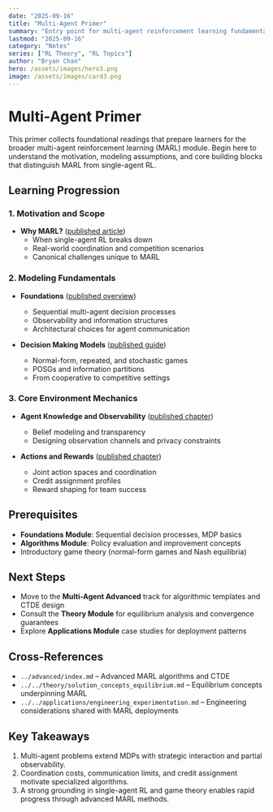 ```yaml
---
date: "2025-09-16"
title: "Multi-Agent Primer"
summary: "Entry point for multi-agent reinforcement learning fundamentals"
lastmod: "2025-09-16"
category: "Notes"
series: ["RL Theory", "RL Topics"]
author: "Bryan Chan"
hero: /assets/images/hero3.png
image: /assets/images/card3.png
---
```


# Multi-Agent Primer

This primer collects foundational readings that prepare learners for the broader multi-agent reinforcement learning (MARL) module. Begin here to understand the motivation, modeling assumptions, and core building blocks that distinguish MARL from single-agent RL.

## Learning Progression

### 1. Motivation and Scope
- **Why MARL?** ([published article](../../../published/topics/multi-agent-rl/motivation.md))
  - When single-agent RL breaks down
  - Real-world coordination and competition scenarios
  - Canonical challenges unique to MARL

### 2. Modeling Fundamentals
- **Foundations** ([published overview](../../../published/topics/multi-agent-rl/foundations.md))
  - Sequential multi-agent decision processes
  - Observability and information structures
  - Architectural choices for agent communication

- **Decision Making Models** ([published guide](../../../published/topics/multi-agent-rl/decision-making-models.md))
  - Normal-form, repeated, and stochastic games
  - POSGs and information partitions
  - From cooperative to competitive settings

### 3. Core Environment Mechanics
- **Agent Knowledge and Observability** ([published chapter](../../../published/topics/multi-agent-rl/agent-knowledge.md))
  - Belief modeling and transparency
  - Designing observation channels and privacy constraints

- **Actions and Rewards** ([published chapter](../../../published/topics/multi-agent-rl/actions-rewards.md))
  - Joint action spaces and coordination
  - Credit assignment profiles
  - Reward shaping for team success

## Prerequisites
- **Foundations Module**: Sequential decision processes, MDP basics
- **Algorithms Module**: Policy evaluation and improvement concepts
- Introductory game theory (normal-form games and Nash equilibria)

## Next Steps
- Move to the **Multi-Agent Advanced** track for algorithmic templates and CTDE design
- Consult the **Theory Module** for equilibrium analysis and convergence guarantees
- Explore **Applications Module** case studies for deployment patterns

## Cross-References
- `../advanced/index.md` – Advanced MARL algorithms and CTDE
- `../../theory/solution_concepts_equilibrium.md` – Equilibrium concepts underpinning MARL
- `../../applications/engineering_experimentation.md` – Engineering considerations shared with MARL deployments

## Key Takeaways
1. Multi-agent problems extend MDPs with strategic interaction and partial observability.
2. Coordination costs, communication limits, and credit assignment motivate specialized algorithms.
3. A strong grounding in single-agent RL and game theory enables rapid progress through advanced MARL methods.
